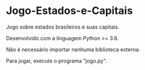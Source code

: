 # Jogo-Estados-e-Capitais

Jogo sobre estados brasileiros e suas capitais.

Desenvolvido com a linguagem Python >= 3.6.

Não é necessário importar nenhuma biblioteca externa.

Para jogar, execute o programa "jogo.py".
